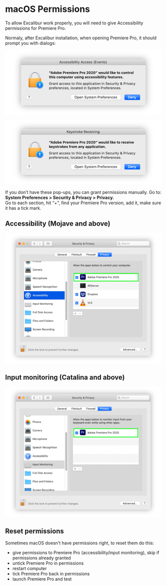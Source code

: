 # macOS Permissions

To allow Excalibur work properly, you will need to give Accessibility permissions for Premiere Pro.

Normaly, after Excalibur installation, when opening Premiere Pro, it should prompt you with dialogs:

![](../../../.gitbook/assets/macos_01_popup_access.jpg)

![](../../../.gitbook/assets/macos_02_popup_input.jpg)

If you don’t have these pop-ups, you can grant permissions manually. Go to:  
**System Preferences &gt; Security & Privacy &gt; Privacy.**  
Go to each section, hit “+", find your Premiere Pro version, add it, make sure it has a tick mark.

## Accessibility \(Mojave and above\)

![](../../../.gitbook/assets/macos_03_access.jpg)

## Input monitoring \(Catalina and above\)

![](../../../.gitbook/assets/macos_04_input.jpg)

## Reset permissions

Sometimes macOS doesn't have permissions right, to reset them do this:

* give permissions to Premiere Pro \(accessibility/input monitoring\), skip if permissions already granted
* untick Premiere Pro in permissions
* restart computer
* tick Premiere Pro back in permissions
* launch Premiere Pro and test


